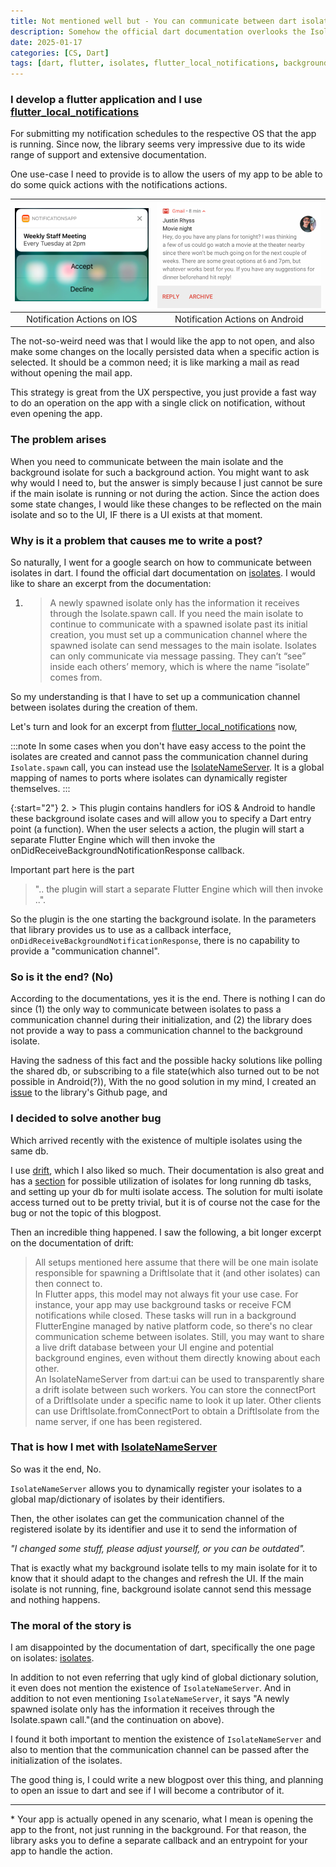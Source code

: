 ```yaml
---
title: Not mentioned well but - You can communicate between dart isolates using IsolateNameServer
description: Somehow the official dart documentation overlooks the IsolateNameServer for communication between isolates even though it can be necessary to use in some cases.
date: 2025-01-17
categories: [CS, Dart]
tags: [dart, flutter, isolates, flutter_local_notifications, background_isolate, isolate_communication]     # TAG names should always be lowercase
---
```


### I develop a flutter application and I use [flutter_local_notifications](https://pub.dev/packages/flutter_local_notifications)

For submitting my notification schedules to the respective OS that the app is running. Since now, the library
seems very impressive due to its wide range of support and extensive documentation.

One use-case I need to provide is to allow the users of my app to be able to do some quick actions with the notifications actions.

![IOS Notification Action Example](/assets/img/ios_notif_ex.png) |  ![Android Notification Action Example](/assets/img/android_notif_ex.png)
:-------------------------:|:-------------------------:
Notification Actions on IOS  |  Notification Actions on Android

The not-so-weird need was that I would like the app to not open, and also make some changes on the locally persisted
data when a specific action is selected. It should be a common need; it is like marking a mail as read without opening the mail app.

This strategy is great from the UX perspective, you just provide a fast way to do an operation on the app with a single click on notification, without even opening the app.

### The problem arises
When you need to communicate between the main isolate and the background isolate for such a background action.
You might want to ask why would I need to, but the answer is simply because I just cannot be sure if the main isolate is running or not during the action.
Since the action does some state changes, I would like these changes to be reflected on the main isolate and so to the UI, IF there is a UI exists at that moment.

### Why is it a problem that causes me to write a post?

So naturally, I went for a google search on how to communicate between isolates in dart. I found the official dart documentation on [isolates](https://dart.dev/language/isolates).
I would like to share an excerpt from the documentation:
1.  > A newly spawned isolate only has the information it receives through the Isolate.spawn call. If you need the main isolate to continue to communicate with a spawned isolate past its initial creation, you must set up a communication channel where the spawned isolate can send messages to the main isolate. Isolates can only communicate via message passing. They can’t “see” inside each others’ memory, which is where the name “isolate” comes from.

So my understanding is that I have to set up a communication channel between isolates during the creation of them.

Let's turn and look for an excerpt from [flutter_local_notifications](https://pub.dev/packages/flutter_local_notifications) now,

:::note
In some cases when you don't have easy access to the point the isolates are created
and cannot pass the communication channel during `Isolate.spawn` call,
you can instead use the [IsolateNameServer](https://api.flutter.dev/flutter/dart-ui/IsolateNameServer-class.html).
It is a global mapping of names to ports where isolates can dynamically register themselves.
:::

{:start="2"}
2. > This plugin contains handlers for iOS & Android to handle these background isolate cases and will allow you to specify a Dart entry point (a function). When the user selects a action, the plugin will start a separate Flutter Engine which will then invoke the onDidReceiveBackgroundNotificationResponse callback.

Important part here is the part
> ".. the plugin will start a separate Flutter Engine which will then invoke ..".

So the plugin is the one starting the background isolate. In the parameters that library provides us to use as a callback interface,
`onDidReceiveBackgroundNotificationResponse`, there is no capability to provide a "communication channel".

### So is it the end? (No)

According to the documentations, yes it is the end. There is nothing I can do since (1) the only way to communicate between isolates to pass a communication channel during their initialization,
and (2) the library does not provide a way to pass a communication channel to the background isolate.

Having the sadness of this fact and the possible hacky solutions like polling the shared db, or subscribing to a file state(which also turned out to be not possible in Android(?)),
With the no good solution in my mind, I created an [issue](https://github.com/MaikuB/flutter_local_notifications/issues/2517) to the library's Github page, and

### I decided to solve another bug

Which arrived recently with the existence of multiple isolates using the same db.

I use [drift](https://pub.dev/packages/drift), which I also liked so much. Their documentation is also great and has a [section](https://drift.simonbinder.eu/isolates/) for
possible utilization of isolates for long running db tasks, and setting up your db for multi isolate access. The solution for
multi isolate access turned out to be pretty trivial, but it is of course not the case for the bug or not the topic of this blogpost.

Then an incredible thing happened. I saw the following, a bit longer excerpt on the documentation of drift:
>All setups mentioned here assume that there will be one main isolate responsible for spawning a DriftIsolate that it (and other isolates) can then connect to.\
>In Flutter apps, this model may not always fit your use case. For instance, your app may use background tasks or receive FCM notifications while closed. These tasks will run in a background FlutterEngine managed by native platform code, so there's no clear communication scheme between isolates. Still, you may want to share a live drift database between your UI engine and potential background engines, even without them directly knowing about each other.\
>An IsolateNameServer from dart:ui can be used to transparently share a drift isolate between such workers. You can store the connectPort of a DriftIsolate under a specific name to look it up later. Other clients can use DriftIsolate.fromConnectPort to obtain a DriftIsolate from the name server, if one has been registered.

### That is how I met with [IsolateNameServer](https://api.flutter.dev/flutter/dart-ui/IsolateNameServer-class.html)

So was it the end, No.

`IsolateNameServer` allows you to dynamically register your isolates to a global map/dictionary of isolates by their identifiers.

Then, the other isolates can get the communication channel of the registered isolate by its identifier and use it to send the information of

_"I changed some stuff, please adjust yourself, or you can be outdated"._

That is exactly what my background isolate tells to my main isolate for it to know that it should adapt to the changes and refresh the UI.
If the main isolate is not running, fine, background isolate cannot send this message and nothing happens.

### The moral of the story is

I am disappointed by the documentation of dart, specifically the one page on isolates: [isolates](https://dart.dev/language/isolates).

In addition to not even referring that ugly kind of global dictionary solution, it even does not mention the existence of `IsolateNameServer`.
And in addition to not even mentioning `IsolateNameServer`, it says "A newly spawned isolate only has the information it receives through the Isolate.spawn call."(and the continuation on above).

I found it both important to mention the existence of `IsolateNameServer` and also to mention that the communication channel can be passed after the initialization of the isolates.

The good thing is, I could write a new blogpost over this thing, and planning to open an issue to dart and see if I will become a contributor of it.


---
\* Your app is actually opened in any scenario, what I mean is opening the app to the front, not just running in the background.
For that reason, the library asks you to define a separate callback and an entrypoint for your app to handle the action.

